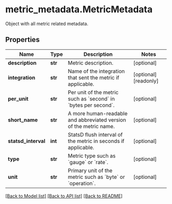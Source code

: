 # metric_metadata.MetricMetadata

Object with all metric related metadata.
## Properties
Name | Type | Description | Notes
------------ | ------------- | ------------- | -------------
**description** | **str** | Metric description. | [optional] 
**integration** | **str** | Name of the integration that sent the metric if applicable. | [optional] [readonly] 
**per_unit** | **str** | Per unit of the metric such as &#x60;second&#x60; in &#x60;bytes per second&#x60;. | [optional] 
**short_name** | **str** | A more human-readable and abbreviated version of the metric name. | [optional] 
**statsd_interval** | **int** | StatsD flush interval of the metric in seconds if applicable. | [optional] 
**type** | **str** | Metric type such as &#x60;gauge&#x60; or &#x60;rate&#x60;. | [optional] 
**unit** | **str** | Primary unit of the metric such as &#x60;byte&#x60; or &#x60;operation&#x60;. | [optional] 

[[Back to Model list]](README.md#documentation-for-models) [[Back to API list]](README.md#documentation-for-api-endpoints) [[Back to README]](README.md)



